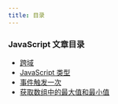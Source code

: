 ```yaml
---
title: 目录
---
```


### JavaScript 文章目录

-   [跨域](./1.html)
-   [JavaScript 类型](./2.html)
-   [事件触发一次](./3.html)
-   [获取数组中的最大值和最小值](./4.html)
